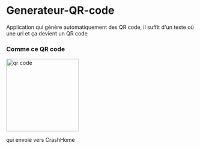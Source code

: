 # Generateur-QR-code
Application qui génère automatiquement des QR code, il suffit d'un texte où une url et ça devient un QR code

### Comme ce QR code



<img width="193" alt="qr code" src="https://github.com/crashlex08/GenerateurQRcode/assets/173182804/97d3c346-244c-4156-939a-4b42f1ec520f">

qui envoie vers CrashHome
